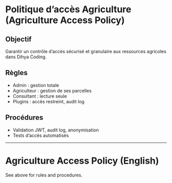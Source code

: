 # Politique d’accès Agriculture (Agriculture Access Policy)

## Objectif
Garantir un contrôle d’accès sécurisé et granulaire aux ressources agricoles dans Dihya Coding.

## Règles
- Admin : gestion totale
- Agriculteur : gestion de ses parcelles
- Consultant : lecture seule
- Plugins : accès restreint, audit log

## Procédures
- Validation JWT, audit log, anonymisation
- Tests d’accès automatisés

---

# Agriculture Access Policy (English)

See above for rules and procedures.

